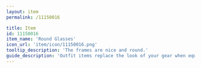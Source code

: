 ```yaml
---
layout: item
permalink: /11150016

title: Item
id: 11150016
item_name: 'Round Glasses'
icon_url: 'item/icon/11150016.png'
tooltip_description: 'The frames are nice and round.'
guide_description: 'Outfit items replace the look of your gear when equipped.'
---
```

